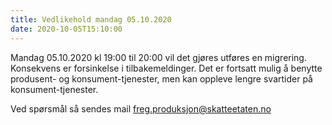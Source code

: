 ```yaml
---
title: Vedlikehold mandag 05.10.2020
date: 2020-10-05T15:10:00
---
```

Mandag 05.10.2020 kl 19:00 til 20:00 vil det gjøres utføres en migrering. Konsekvens er forsinkelse i tilbakemeldinger.
Det er fortsatt mulig å benytte produsent- og konsument-tjenester, men kan oppleve lengre svartider på konsument-tjenester.

Ved spørsmål så sendes mail freg.produksjon@skatteetaten.no
